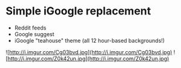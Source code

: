 Simple iGoogle replacement
====
* Reddit feeds
* Google suggest
* iGoogle "teahouse" theme (all 12 hour-based backgrounds!)

![http://i.imgur.com/Cg03bvd.jpg](http://i.imgur.com/Cg03bvd.jpg)
![http://i.imgur.com/Z0k42un.jpg](http://i.imgur.com/Z0k42un.jpg)
